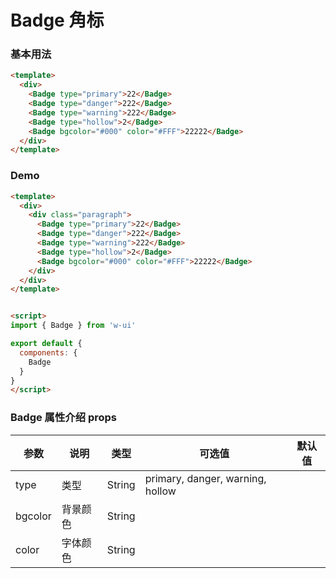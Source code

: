 # Badge 角标 

### 基本用法

```html
<template>
  <div>
    <Badge type="primary">22</Badge>
    <Badge type="danger">222</Badge>
    <Badge type="warning">222</Badge>
    <Badge type="hollow">2</Badge>
    <Badge bgcolor="#000" color="#FFF">22222</Badge>
  </div>
</template>
```

### Demo
```html
<template>
  <div>
    <div class="paragraph">
      <Badge type="primary">22</Badge>
      <Badge type="danger">222</Badge>
      <Badge type="warning">222</Badge>
      <Badge type="hollow">2</Badge>
      <Badge bgcolor="#000" color="#FFF">22222</Badge>
    </div>
  </div>
</template>


<script>
import { Badge } from 'w-ui'

export default {
  components: {
    Badge
  }
}
</script>

```

###  Badge 属性介绍 props

| 参数           | 说明        | 类型       | 可选值        | 默认值     |
|---------------|-------------|-----------|--------------|-----------|
| type          | 类型         | String    |  primary, danger, warning, hollow  |       |
| bgcolor       | 背景颜色      | String    |              |          |
| color         | 字体颜色      | String    |              |          | 